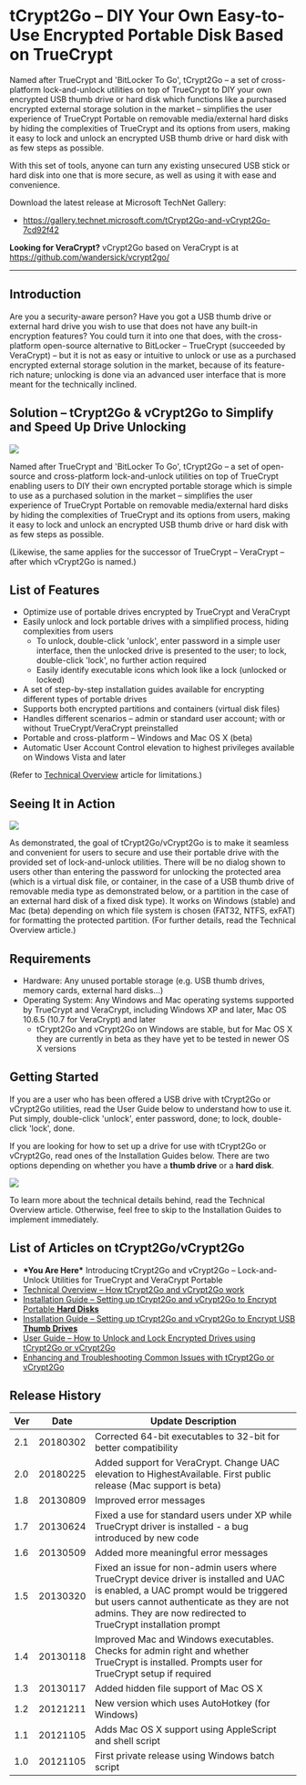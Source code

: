 # tCrypt2Go – DIY Your Own Easy-to-Use Encrypted Portable Disk Based on TrueCrypt
Named after TrueCrypt and 'BitLocker To Go', tCrypt2Go – a set of cross-platform lock-and-unlock utilities on top of TrueCrypt to DIY your own encrypted USB thumb drive or hard disk which functions like a purchased encrypted external storage solution in the market – simplifies the user experience of TrueCrypt Portable on removable media/external hard disks by hiding the complexities of TrueCrypt and its options from users, making it easy to lock and unlock an encrypted USB thumb drive or hard disk with as few steps as possible.

With this set of tools, anyone can turn any existing unsecured USB stick or hard disk into one that is more secure, as well as using it with ease and convenience.

Download the latest release at Microsoft TechNet Gallery:
- https://gallery.technet.microsoft.com/tCrypt2Go-and-vCrypt2Go-7cd92f42

**Looking for VeraCrypt?** vCrypt2Go based on VeraCrypt is at https://github.com/wandersick/vcrypt2go/

---

## Introduction

Are you a security-aware person? Have you got a USB thumb drive or external hard drive you wish to use that does not have any built-in encryption features? You could turn it into one that does, with the cross-platform open-source alternative to BitLocker – TrueCrypt (succeeded by VeraCrypt) – but it is not as easy or intuitive to unlock or use as a purchased encrypted external storage solution in the market, because of its feature-rich nature; unlocking is done via an advanced user interface that is more meant for the technically inclined.

## Solution – tCrypt2Go &amp; vCrypt2Go to Simplify and Speed Up Drive Unlocking

 ![](https://lh3.googleusercontent.com/-C6as-jneCKk/WpMFQ-I1zvI/AAAAAAAAB0A/u32KleYXfM0B2ZGY9R-wXRbrViLRaXLxgCHMYCw/s1600/image4)

Named after TrueCrypt and &#39;BitLocker To Go&#39;, tCrypt2Go – a set of open-source and cross-platform lock-and-unlock utilities on top of TrueCrypt enabling users to DIY their own encrypted portable storage which is simple to use as a purchased solution in the market – simplifies the user experience of TrueCrypt Portable on removable media/external hard disks by hiding the complexities of TrueCrypt and its options from users, making it easy to lock and unlock an encrypted USB thumb drive or hard disk with as few steps as possible.

(Likewise, the same applies for the successor of TrueCrypt – VeraCrypt – after which vCrypt2Go is named.)

## List of Features

- Optimize use of portable drives encrypted by TrueCrypt and VeraCrypt
- Easily unlock and lock portable drives with a simplified process, hiding complexities from users
  - To unlock, double-click &#39;unlock&#39;, enter password in a simple user interface, then the unlocked drive is presented to the user; to lock, double-click &#39;lock&#39;, no further action required
  - Easily identify executable icons which look like a lock (unlocked or locked)
- A set of step-by-step installation guides available for encrypting different types of portable drives
- Supports both encrypted partitions and containers (virtual disk files)
- Handles different scenarios – admin or standard user account; with or without TrueCrypt/VeraCrypt preinstalled
- Portable and cross-platform – Windows and Mac OS X (beta)
- Automatic User Account Control elevation to highest privileges available on Windows Vista and later

(Refer to [Technical Overview](https://wandersick.blogspot.com/2018/02/technical-overview-how-tcrypt2go-and.html) article for limitations.)

## Seeing It in Action

 ![](https://lh3.googleusercontent.com/-jTsk97Y31dM/WpMFT-h-s4I/AAAAAAAAB0I/rtql9AL-joIE7dI0t1Xz351V7iN-lFQLQCHMYCw/s1600/tcrypt2go-vcrypt2go-demo7)

As demonstrated, the goal of tCrypt2Go/vCrypt2Go is to make it seamless and convenient for users to secure and use their portable drive with the provided set of lock-and-unlock utilities. There will be no dialog shown to users other than entering the password for unlocking the protected area (which is a virtual disk file, or container, in the case of a USB thumb drive of removable media type as demonstrated below, or a partition in the case of an external hard disk of a fixed disk type). It works on Windows (stable) and Mac (beta) depending on which file system is chosen (FAT32, NTFS, exFAT) for formatting the protected partition. (For further details, read the Technical Overview article.)

## Requirements

- Hardware: Any unused portable storage (e.g. USB thumb drives, memory cards, external hard disks…)
- Operating System: Any Windows and Mac operating systems supported by TrueCrypt and VeraCrypt, including Windows XP and later, Mac OS 10.6.5 (10.7 for VeraCrypt) and later
  - tCrypt2Go and vCrypt2Go on Windows are stable, but for Mac OS X they are currently in beta as they have yet to be tested in newer OS X versions

## Getting Started

If you are a user who has been offered a USB drive with tCrypt2Go or vCrypt2Go utilities, read the User Guide below to understand how to use it. Put simply, double-click &#39;unlock&#39;, enter password, done; to lock, double-click &#39;lock&#39;, done.

If you are looking for how to set up a drive for use with tCrypt2Go or vCrypt2Go, read ones of the Installation Guides below. There are two options depending on whether you have a  **thumb drive**  or a  **hard disk**.

 ![](https://lh3.googleusercontent.com/-l4r0vdMMGpM/WpMFW9NZYYI/AAAAAAAAB0Q/b6mD3frOOgYkKUu27hMRMKl5QlbmlTfVACHMYCw/s1600/image5)

To learn more about the technical details behind, read the Technical Overview article. Otherwise, feel free to skip to the Installation Guides to implement immediately.

## List of Articles on tCrypt2Go/vCrypt2Go

- **\*You Are Here\***  Introducing tCrypt2Go and vCrypt2Go – Lock-and-Unlock Utilities for TrueCrypt and VeraCrypt Portable
- [Technical Overview – How tCrypt2Go and vCrypt2Go work](https://wandersick.blogspot.com/2018/02/technical-overview-how-tcrypt2go-and.html)
- [Installation Guide – Setting up tCrypt2Go and vCrypt2Go to Encrypt Portable ](https://wandersick.blogspot.com/2018/02/installation-guide-setting-up-tcrypt2go_26.html)[**Hard Disks**](https://wandersick.blogspot.com/2018/02/installation-guide-setting-up-tcrypt2go_26.html)
- [Installation Guide – Setting up tCrypt2Go and vCrypt2Go to Encrypt USB ](https://wandersick.blogspot.com/2018/02/installation-guide-setting-up-tcrypt2go.html)[**Thumb Drives**](https://wandersick.blogspot.com/2018/02/installation-guide-setting-up-tcrypt2go.html)
- [User Guide – How to Unlock and Lock Encrypted Drives using tCrypt2Go or vCrypt2Go](https://wandersick.blogspot.com/2018/02/user-guide-how-to-unlock-and-lock.html)
- [Enhancing and Troubleshooting Common Issues with tCrypt2Go or vCrypt2Go](https://wandersick.blogspot.com/2018/02/enhancing-and-troubleshooting-common.html)

## Release History

| Ver | Date | Update Description |
| --- | --- | --- |
| 2.1 | 20180302 | Corrected 64-bit executables to 32-bit for better compatibility |
| 2.0 | 20180225 | Added support for VeraCrypt. Change UAC elevation to HighestAvailable. First public release (Mac support is beta) |
| 1.8 | 20130809 | Improved error messages |
| 1.7 | 20130624 | Fixed a use for standard users under XP while TrueCrypt driver is installed - a bug introduced by new code |
| 1.6 | 20130509 | Added more meaningful error messages |
| 1.5 | 20130320 | Fixed an issue for non-admin users where TrueCrypt device driver is installed and UAC is enabled, a UAC prompt would be triggered but users cannot authenticate as they are not admins. They are now redirected to TrueCrypt installation prompt |
| 1.4 | 20130118 | Improved Mac and Windows executables. Checks for admin right and whether TrueCrypt is installed. Prompts user for TrueCrypt setup if required |
| 1.3 | 20130117 | Added hidden file support of Mac OS X |
| 1.2 | 20121211 | New version which uses AutoHotkey (for Windows) |
| 1.1  | 20121105 | Adds Mac OS X support using AppleScript and shell script |
| 1.0  | 20121105 | First private release using Windows batch script |

